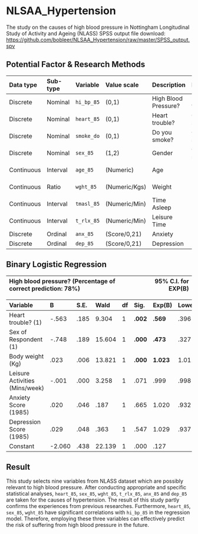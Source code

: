 # NLSAA_Hypertension

The study on the causes of high blood pressure in Nottingham Longitudinal Study of Activity and Ageing (NLASS)
SPSS output file download: https://github.com/bobleer/NLSAA_Hypertension/raw/master/SPSS_output.spv

## Potential Factor & Research Methods

Data type |	Sub-type | Variable |	Value scale |	Description | Method | Sig.
:-|:-|:-|:-|:-|:-|:-
Discrete | Nominal | `hi_bp_85` |	(0,1) |	High Blood Pressure? | Dependent variable|
Discrete | Nominal | `heart_85`	| (0,1)	| Heart trouble? | Chi-squared | **0.002**
Discrete | Nominal | `smoke_do`	| (0,1)	| Do you smoke? | Chi-squared | 0.063
Discrete | Nominal | `sex_85`	| (1,2)	| Gender | Chi-squared | **0.001**
Continuous | Interval |	`age_85` | (Numeric) | Age | KS → MW-U | 0.977
Continuous | Ratio | `wght_85` | (Numeric/Kgs) | Weight | KS → MW-U | **0.009**
Continuous | Interval | `tmasl_85`	| (Numeric/Min) |	Time Asleep | KS → MW-U | 0.278
Continuous | Interval | `t_rlx_85`	| (Numeric/Min) |	Leisure Time | KS → MW-U | **0.046**
Discrete | Ordinal | `anx_85` | (Score/0,21) | Anxiety | MW-U | **0.031**
Discrete | Ordinal | `dep_85` |	(Score/0,21) | Depression | MW-U | **0.013**

## Binary Logistic Regression

High blood pressure? (Percentage of correct prediction: 78%) | | | | | | 95% C.I. for EXP(B)
:-|-|-|-|-|-|-:

Variable | B | S.E. | Wald | df | Sig. | **Exp(B)** | Lower | Upper
:-|:-|:-|:-|:-|:-|:-|:-|:-
Heart trouble? (1) | -.563 | .185 | 9.304 | 1 | **.002** | **.569** | .396 | .818
Sex of Respondent (1) | -.748 | .189 | 15.604 | 1 | **.000** | **.473** | .327 | .686
Body weight (Kg) | .023 | .006 | 13.821 | 1 | **.000** | **1.023** | 1.011 | 1.036
Leisure Activities (Mins/week) | -.001 | .000 | 3.258 | 1 | .071 | .999 | .998 | 1.000
Anxiety Score (1985) | .020 | .046 | .187 | 1 | .665 | 1.020 | .932 | 1.116
Depression Score (1985) | .029 | .048 | .363 | 1 | .547 | 1.029 | .937 | 1.131
Constant | -2.060 | .438 | 22.139 | 1 | .000 | .127 |  | 

## Result

This study selects nine variables from NLASS dataset which are possibly relevant to high blood pressure. After conducting appropriate and specific statistical analyses, `heart_85`, `sex_85`, `wght_85`, `t_rlx_85`, `anx_85` and `dep_85` are taken for the causes of hypertension. The result of this study partly confirms the experiences from previous researches. Furthermore, `heart_85`, `sex_85`, `wght_85` have significant correlations with `hi_bp_85` in the regression model. Therefore, employing these three variables can effectively predict the risk of suffering from high blood pressure in the future.
